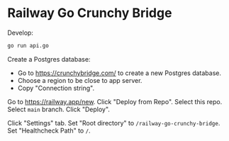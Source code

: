 # Railway Go Crunchy Bridge

Develop:

```bash
go run api.go
```

Create a Postgres database:

* Go to <https://crunchybridge.com/> to create a new Postgres database.
* Choose a region to be close to app server.
* Copy "Connection string".

Go to <https://railway.app/new>.
Click "Deploy from Repo".
Select this repo.
Select `main` branch.
Click "Deploy".

Click "Settings" tab.
Set "Root directory" to `/railway-go-crunchy-bridge`.
Set "Healthcheck Path" to `/`.
